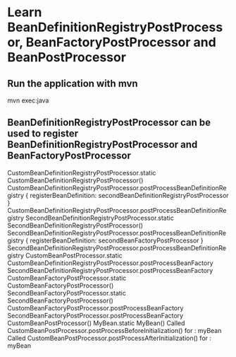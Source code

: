 # Learn BeanDefinitionRegistryPostProcessor, BeanFactoryPostProcessor and BeanPostProcessor

## Run the application with mvn

mvn exec:java

## BeanDefinitionRegistryPostProcessor can be used to register BeanDefinitionRegistryPostProcessor and BeanFactoryPostProcessor

CustomBeanDefinitionRegistryPostProcessor.static
CustomBeanDefinitionRegistryPostProcessor()
CustomBeanDefinitionRegistryPostProcessor.postProcessBeanDefinitionRegistry {
registerBeanDefinition: secondBeanDefinitionRegistryPostProcessor
} CustomBeanDefinitionRegistryPostProcessor.postProcessBeanDefinitionRegistry
SecondBeanDefinitionRegistryPostProcessor.static
SecondBeanDefinitionRegistryPostProcessor()
SecondBeanDefinitionRegistryPostProcessor.postProcessBeanDefinitionRegistry {
registerBeanDefinition: secondBeanFactoryPostProcessor
} SecondBeanDefinitionRegistryPostProcessor.postProcessBeanDefinitionRegistry
CustomBeanPostProcessor.static
CustomBeanDefinitionRegistryPostProcessor.postProcessBeanFactory
SecondBeanDefinitionRegistryPostProcessor.postProcessBeanFactory
CustomBeanFactoryPostProcessor.static
CustomBeanFactoryPostProcessor()
SecondBeanFactoryPostProcessor.static
SecondBeanFactoryPostProcessor()
CustomBeanFactoryPostProcessor.postProcessBeanFactory
SecondBeanFactoryPostProcessor.postProcessBeanFactory
CustomBeanPostProcessor()
MyBean.static
MyBean()
Called CustomBeanPostProcessor.postProcessBeforeInitialization() for : myBean
Called CustomBeanPostProcessor.postProcessAfterInitialization() for : myBean
